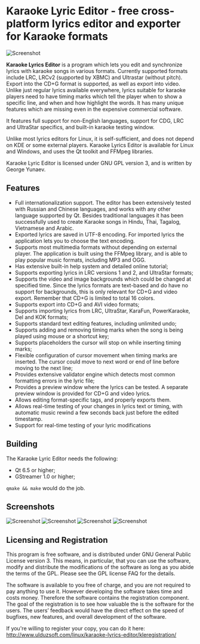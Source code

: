 # Karaoke Lyric Editor - free cross-platform lyrics editor and exporter for Karaoke formats

![Screenshot](https://github.com/gyunaev/karlyriceditor/blob/master/example/screenshots/4.jpeg "Screenshot")

**Karaoke Lyrics Editor** is a program which lets you edit and synchronize lyrics with karaoke songs in various formats. Currently supported formats include LRC, LRCv2 (supported by XBMC) and Ultrastar (without pitch). Export into the CD+G format is supported,
 as well as export into video. Unlike just regular lyrics available everywhere, lyrics suitable for karaoke players need to have timing  marks which tell the player when to show a specific line, and when and how highlight the words. It has many unique features which are missing even in the expensive commercial software.
 
It features full support for non-English languages, support for CDG, LRC and UltraStar specifics, and built-in karaoke testing window.

Unlike most lyrics editors for Linux, it is self-sufficient, and does not depend on KDE or some external players. Karaoke Lyrics Editor  is available for Linux and Windows, and uses the Qt toolkit and FFMpeg libraries.

Karaoke Lyric Editor is licensed under GNU GPL version 3, and is written by George Yunaev.

## Features

- Full internationalization support. The editor has been extensively tested with Russian and Chinese languages, and works with any other language supported by Qt. Besides traditional languages it has been successfully used to create Karaoke songs in Hindu, Thai, Tagalog, Vietnamese and Arabic.
- Exported lyrics are saved in UTF-8 encoding. For imported lyrics the application lets you to choose the text encoding.
- Supports most multimedia formats without depending on external player. The application is built using the FFMpeg library, and is able to play popular music formats, including MP3 and OGG.
- Has extensive built-in help system and detailed online tutorial;
- Supports exporting lyrics in LRC versions 1 and 2, and UltraStar formats;
- Supports the video and image backgrounds which could be changed at specified time. Since the lyrics formats are text-based and do have no support for backgrounds, this is only relevant for CD+G and video export. Remember that CD+G is limited to total 16 colors.
- Supports export into CD+G and AVI video formats;
- Supports importing lyrics from LRC, UltraStar, KaraFun, PowerKaraoke, Del and KOK formats;
- Supports standard text editing features, including unlimited undo;
- Supports adding and removing timing marks when the song is being played using mouse or a shortcut key;
- Supports placeholders the cursor will stop on while inserting timing marks;
- Flexible configuration of cursor movement when timing marks are inserted. The cursor could move to next word or end of line before moving to the next line;
- Provides extensive validator engine which detects most common formatting errors in the lyric file;
- Provides a preview window where the lyrics can be tested. A separate preview window is provided for CD+G and video lyrics.
- Allows editing format-specific tags, and properly exports them.
- Allows real-time testing of your changes in lyrics text or timing, with automatic music rewind a few seconds back just before the edited timestamp.
- Support for real-time testing of your lyric modifications

## Building

The Karaoke Lyric Editor needs the following:

- Qt 6.5 or higher;
- GStreamer 1.0 or higher;

`qmake && make` would do the job.

## Screenshots

![Screenshot](https://github.com/gyunaev/karlyriceditor/blob/master/example/screenshots/1.jpeg "Screenshot")
![Screenshot](https://github.com/gyunaev/karlyriceditor/blob/master/example/screenshots/2.jpeg "Screenshot")
![Screenshot](https://github.com/gyunaev/karlyriceditor/blob/master/example/screenshots/3.jpeg "Screenshot")
![Screenshot](https://github.com/gyunaev/karlyriceditor/blob/master/example/screenshots/5.jpeg "Screenshot")

## Licensing and Registration

This program is free software, and is distributed under GNU General Public License version 3. This means, in particular, that you can use the software, modify and distribute the modifications of the software as long as you abide the terms of the GPL. Please see  the GPL license FAQ for the details.

The software is available to you free of charge, and you are not required to pay anything to use it. However developing the software takes time and costs money. Therefore the software contains the registration component. The goal of the registration is to see how valuable the is the software  for the users. The users’ feedback would have the direct effect on the  speed of bugfixes, new features, and overall development of the software.

If you're willing to register your copy, you can do it here: http://www.ulduzsoft.com/linux/karaoke-lyrics-editor/kleregistration/
